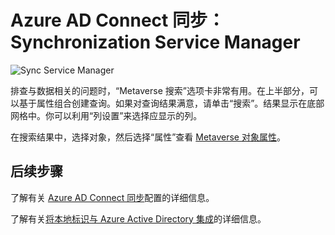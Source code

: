 <properties
    pageTitle="Azure AD Connect 同步：Synchronization Service Manager UI | Azure"
    description="了解用于 Azure AD Connect 的 Synchronization Service Manager 中的“Metaverse 搜索”选项卡。"
    services="active-directory"
    documentationcenter=""
    author="andkjell"
    manager="femila"
    editor="" />
<tags
    ms.assetid="20234dd4-3328-4817-b7ff-268f953d376d"
    ms.service="active-directory"
    ms.workload="identity"
    ms.tgt_pltfrm="na"
    ms.devlang="na"
    ms.topic="article"
    ms.date="01/09/2017"
    wacn.date="02/13/2017"
    ms.author="billmath" />

# Azure AD Connect 同步：Synchronization Service Manager

![Sync Service Manager](./media/active-directory-aadconnectsync-service-manager-ui/mvsearch.png)  


排查与数据相关的问题时，“Metaverse 搜索”选项卡非常有用。在上半部分，可以基于属性组合创建查询。如果对查询结果满意，请单击“搜索”。结果显示在底部网格中。你可以利用“列设置”来选择应显示的列。

在搜索结果中，选择对象，然后选择“属性”查看 [Metaverse 对象属性](/documentation/articles/active-directory-aadconnectsync-service-manager-ui-connectors/#metaverse-object-properties/)。

## 后续步骤
了解有关 [Azure AD Connect 同步](/documentation/articles/active-directory-aadconnectsync-whatis/)配置的详细信息。

了解有关[将本地标识与 Azure Active Directory 集成](/documentation/articles/active-directory-aadconnect/)的详细信息。

<!---HONumber=Mooncake_0206_2017-->
<!--Update_Description: wording update-->